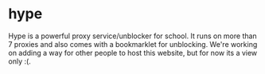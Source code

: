 

# hype
Hype is a powerful proxy service/unblocker for school. It runs on more than 7 proxies and also comes with a bookmarklet for unblocking. We're working on adding a way for other people to host this website, but for now its a view only :(.

